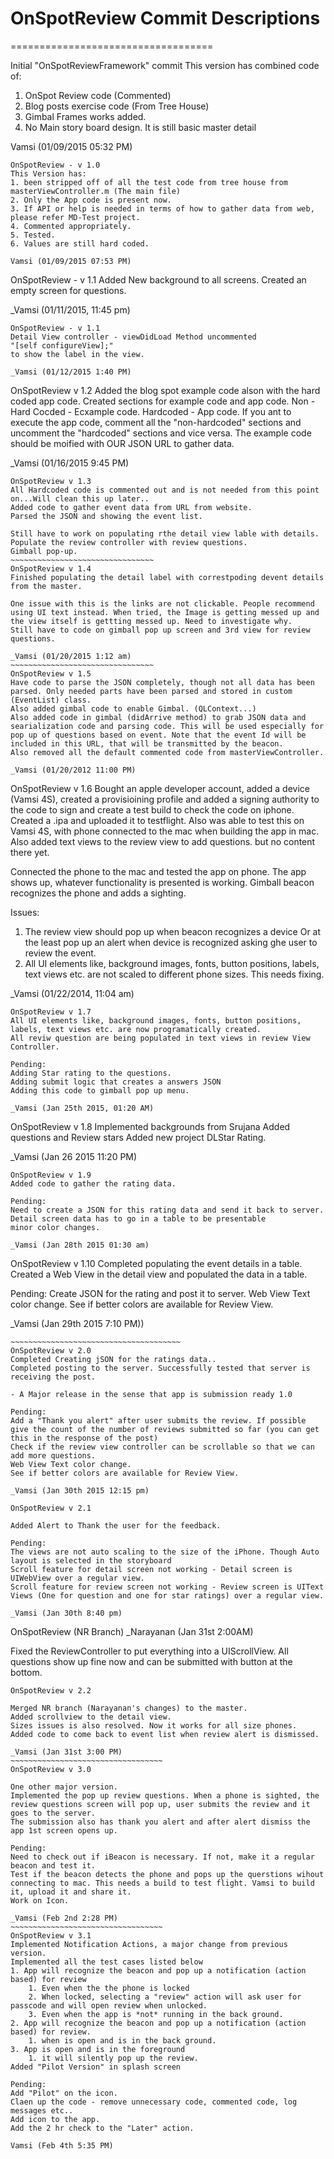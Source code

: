 # OnSpotReview Commit Descriptions
===================================

Initial "OnSpotReviewFramework" commit
This version has combined code of:
1. OnSpot Review code (Commented)
2. Blog posts exercise code (From Tree House)
3. Gimbal Frames works added.
4. No Main story board design. It is still basic master detail

Vamsi (01/09/2015 05:32 PM)
~~~~~~~~~~~~~~~~~~~~~~~~~~~~~~~~
OnSpotReview - v 1.0
This Version has:
1. been stripped off of all the test code from tree house from masterViewController.m (The main file)
2. Only the App code is present now.
3. If API or help is needed in terms of how to gather data from web, please refer MD-Test project.
4. Commented appropriately.
5. Tested.
6. Values are still hard coded.

Vamsi (01/09/2015 07:53 PM)
~~~~~~~~~~~~~~~~~~~~~~~~~~~~~~~~~
OnSpotReview - v 1.1
Added New background to all screens.
Created an empty screen for questions.

_Vamsi (01/11/2015, 11:45 pm)
~~~~~~~~~~~~~~~~~~~~~~~~~~~~~~~~~
OnSpotReview - v 1.1
Detail View controller - viewDidLoad Method uncommented
"[self configureView];"
to show the label in the view.

_Vamsi (01/12/2015 1:40 PM)
~~~~~~~~~~~~~~~~~~~~~~~~~~~~~~~~~
OnSpotReview v 1.2
Added the blog spot example code alson with the hard coded app code.
Created sections for example code and app code.
Non - Hard Cocded - Ecxample code.
Hardcoded - App code.
If you ant to execute the app code, comment all the "non-hardcoded" sections
and uncomment the "hardcoded" sections and vice versa.
The example code should be moified with OUR JSON URL to gather data.

_Vamsi (01/16/2015 9:45 PM)
~~~~~~~~~~~~~~~~~~~~~~~~~~~~~~~~~
OnSpotReview v 1.3
All Hardcoded code is commented out and is not needed from this point on...Will clean this up later..
Added code to gather event data from URL from website.
Parsed the JSON and showing the event list.

Still have to work on populating rthe detail view lable with details.
Populate the review controller with review questions.
Gimball pop-up.
~~~~~~~~~~~~~~~~~~~~~~~~~~~~~~~~
OnSpotReview v 1.4
Finished populating the detail label with correstpoding devent details from the master.

One issue with this is the links are not clickable. People recommend using UI text instead. When tried, the Image is getting messed up and the view itself is gettting messed up. Need to investigate why.
Still have to code on gimball pop up screen and 3rd view for review questions.

_Vamsi (01/20/2015 1:12 am)
~~~~~~~~~~~~~~~~~~~~~~~~~~~~~~~~
OnSpotReview v 1.5
Have code to parse the JSON completely, though not all data has been parsed. Only needed parts have been parsed and stored in custom (EventList) class.
Also added gimbal code to enable Gimbal. (QLContext...)
Also added code in gimbal (didArrive method) to grab JSON data and searialization code and parsing code. This will be used especially for pop up of questions based on event. Note that the event Id will be included in this URL, that will be transmitted by the beacon.
Also removed all the default commented code from masterViewController.

_Vamsi (01/20/2012 11:00 PM)
~~~~~~~~~~~~~~~~~~~~~~~~~~~~~~~~~
OnSpotReview v 1.6
Bought an apple developer account, added a device (Vamsi 4S), created a provisioining profile and added a signing authority to the code to sign and create a test build to check the code on iphone.
Created a .ipa and uploaded it to testflight.
Also was able to test this on Vamsi 4S, with phone connected to the mac when building the app in mac.
Also added text views to the review view to add questions. but no content there yet.

Connected the phone to the mac and tested the app on phone.
The app shows up, whatever functionality is presented is working. Gimball beacon recognizes the phone and adds a sighting.

Issues: 
1. The review view should pop up when beacon recognizes a device Or at the least pop up an alert when device is recognized asking ghe user to review the event.
2. All UI elements like, background images, fonts, button positions, labels, text views etc. are not scaled to different phone sizes. This needs fixing.

_Vamsi (01/22/2014, 11:04 am)
~~~~~~~~~~~~~~~~~~~~~~~~~~~~~~~~~~~~~~
OnSpotReview v 1.7
All UI elements like, background images, fonts, button positions, labels, text views etc. are now programatically created.
All reviw question are being populated in text views in review View Controller.

Pending:
Adding Star rating to the questions.
Adding submit logic that creates a answers JSON
Adding this code to gimball pop up menu.

_Vamsi (Jan 25th 2015, 01:20 AM)
~~~~~~~~~~~~~~~~~~~~~~~~~~~~~~~~~~~~~~~
OnSpotReview v 1.8
Implemented backgrounds from Srujana
Added questions and Review stars
Added new project DLStar Rating.

_Vamsi (Jan 26 2015 11:20 PM)
~~~~~~~~~~~~~~~~~~~~~~~~~~~~~~~~~~~~~~
OnSpotReview v 1.9
Added code to gather the rating data.

Pending:
Need to create a JSON for this rating data and send it back to server.
Detail screen data has to go in a table to be presentable
minor color changes.

_Vamsi (Jan 28th 2015 01:30 am)
~~~~~~~~~~~~~~~~~~~~~~~~~~~~~~~~~~~~~~
OnSpotReview v 1.10
Completed populating the event details in a table.
Created a Web View in the detail view and populated the data in a table.

Pending:
Create JSON for the rating and post it to server.
Web View Text color change.
See if better colors are available for Review View.

_Vamsi (Jan 29th 2015 7:10 PM))
~~~~~~~~~~~~~~~~~~~~~~~~~~~~~~~~~~~~~~~
~~~~~~~~~~~~~~~~~~~~~~~~~~~~~~~~~~~~~~
OnSpotReview v 2.0
Completed Creating jSON for the ratings data..
Completed posting to the server. Successfully tested that server is receiving the post.

- A Major release in the sense that app is submission ready 1.0

Pending:
Add a "Thank you alert" after user submits the review. If possible give the count of the number of reviews submitted so far (you can get this in the response of the post)
Check if the review view controller can be scrollable so that we can add more questions.
Web View Text color change.
See if better colors are available for Review View.

_Vamsi (Jan 30th 2015 12:15 pm)
~~~~~~~~~~~~~~~~~~~~~~~~~~~~~~~~~~~~~~~
~~~~~~~~~~~~~~~~~~~~~~~~~~~~~~~~~~~~~~
OnSpotReview v 2.1

Added Alert to Thank the user for the feedback.

Pending:
The views are not auto scaling to the size of the iPhone. Though Auto layout is selected in the storyboard
Scroll feature for detail screen not working - Detail screen is UIWebView over a regular view.
Scroll feature for review screen not working - Review screen is UIText Views (One for question and one for star ratings) over a regular view.

_Vamsi (Jan 30th 8:40 pm)
~~~~~~~~~~~~~~~~~~~~~~~~~~~~~~~~~~~~~~
OnSpotReview  (NR Branch)
_Narayanan (Jan 31st 2:00AM)

Fixed the ReviewController to put everything into a UIScrollView. All questions show up fine now and can be 
submitted with button at the bottom.
~~~~~~~~~~~~~~~~~~~~~~~~~~~~~~~~~~~~
OnSpotReview v 2.2

Merged NR branch (Narayanan's changes) to the master.
Added scrollview to the detail view.
Sizes issues is also resolved. Now it works for all size phones.
Added code to come back to event list when review alert is dismissed.

_Vamsi (Jan 31st 3:00 PM)
~~~~~~~~~~~~~~~~~~~~~~~~~~~~~~~~~~
OnSpotReview v 3.0

One other major version.
Implemented the pop up review questions. When a phone is sighted, the review questions screen will pop up, user submits the review and it goes to the server.
The submission also has thank you alert and after alert dismiss the app 1st screen opens up.

Pending:
Need to check out if iBeacon is necessary. If not, make it a regular beacon and test it.
Test if the beacon detects the phone and pops up the querstions wihout connecting to mac. This needs a build to test flight. Vamsi to build it, upload it and share it.
Work on Icon.

_Vamsi (Feb 2nd 2:28 PM)
~~~~~~~~~~~~~~~~~~~~~~~~~~~~~~~~~~
OnSpotReview v 3.1
Implemented Notification Actions, a major change from previous version.
Implemented all the test cases listed below
1. App will recognize the beacon and pop up a notification (action based) for review
    1. Even when the the phone is locked
    2. When locked, selecting a "review" action will ask user for passcode and will open review when unlocked.
    3. Even when the app is *not* running in the back ground.
2. App will recognize the beacon and pop up a notification (action based) for review.
    1. when is open and is in the back ground.
3. App is open and is in the foreground
    1. it will silently pop up the review.
Added "Pilot Version" in splash screen

Pending:
Add "Pilot" on the icon.
Claen up the code - remove unnecessary code, commented code, log messages etc..
Add icon to the app.
Add the 2 hr check to the "Later" action.

Vamsi (Feb 4th 5:35 PM)
~~~~~~~~~~~~~~~~~~~~~~~~~~~~~~~~~~~~
